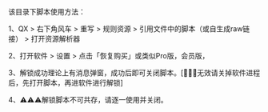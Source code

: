 

该目录下脚本使用方法：

1、QX > 右下角风车 > 重写 > 规则资源 > 引用文件中的脚本（或自生成raw链接） > 打开资源解析器


2、打开软件 > 设置 > 点击「恢复购买」或类似Pro版，会员版，

3、解锁成功理论上有消息弹窗，成功后即可关闭脚本。[🚨🚨🚨无效请关掉软件进程后，先打开脚本，再进软件进行解锁]

4、⚠️⚠️⚠️解锁脚本不可共存，请逐一使用并关闭。

